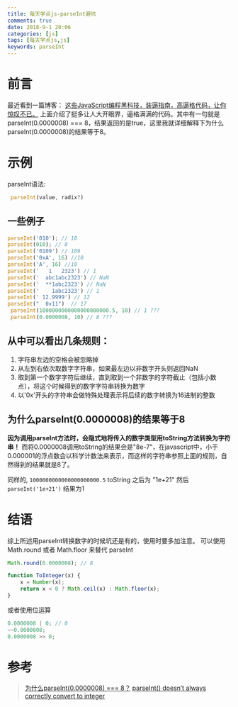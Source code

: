 ```yaml
---
title: 每天学点js-parseInt避坑
comments: true
date: 2018-9-1 20:06
categories: [js]
tags: [每天学点js,js]
keywords: parseInt
---
```



# 前言

最近看到一篇博客： [这些JavaScript编程黑科技，装逼指南，高逼格代码，让你惊叹不已。](https://github.com/jawil/blog/issues/24)
上面介绍了挺多让人大开眼界，逼格满满的代码。其中有一句就是parseInt(0.0000008) === 8，结果返回的是true，这里我就详细解释下为什么parseInt(0.0000008)的结果等于8。

# 示例

parseInt语法:
```js
 parseInt(value, radix?)
```

## 一些例子
```js
parseInt('010'); // 10
parseInt(010); // 8
parseInt('0109') // 109
parseInt('0xA', 16) //10
parseInt('A', 16) //10
parseInt('   1   2323') // 1
parseInt('  abc1abc2323') // NaN
parseInt('  **1abc2323') // NaN
parseInt('    1abc2323') // 1
parseInt(' 12.9999') // 12
parseInt("  0x11")  // 17
 parseInt(1000000000000000000000.5, 10) // 1 ???
 parseInt(0.0000008, 10) // 8 ???
```

## 从中可以看出几条规则：
1. 字符串左边的空格会被忽略掉
2. 从左到右依次取数字字符串，如果最左边以非数字开头则返回NaN
3. 取到第一个数字字符后继续，直到取到一个非数字的字符截止（包括小数点），将这个时候得到的数字字符串转换为数字
4. 以'0x'开头的字符串会做特殊处理表示将后续的数字转换为16进制的整数

## 为什么parseInt(0.0000008)的结果等于8

 **因为调用parseInt方法时，会隐式地将传入的数字类型用toString方法转换为字符串！**
 而将0.0000008调用toString的结果会是"8e-7"，在javascript中，小于0.000001的浮点数会以科学计数法来表示，而这样的字符串参照上面的规则，自然得到的结果就是8了。

同样的, `1000000000000000000000.5` toString 之后为 "1e+21" 然后  `parseInt('1e+21')` 结果为1


# 结语
综上所述用parseInt转换数字的时候坑还是有的，使用时要多加注意。
可以使用 Math.round 或者 Math.floor 来替代 parseInt

```js
Math.round(0.0000008); // 8
```

```js
function ToInteger(x) {
    x = Number(x);
    return x < 0 ? Math.ceil(x) : Math.floor(x);
}
```

或者使用位运算
```js
0.0000008 | 0; // 0
~~0.0000008;
0.0000008 >> 0;
```


# 参考
> [为什么parseInt(0.0000008) === 8？](https://www.jianshu.com/p/4eea34b69aaa)
> [parseInt() doesn’t always correctly convert to integer](http://2ality.com/2013/01/parseint.html)
